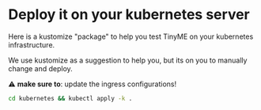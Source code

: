 # Deploy it on your kubernetes server 

Here is a kustomize "package" to help you test TinyME on your kubernetes infrastructure. 

We use kustomize as a suggestion to help you, but its on you to manually change and deploy.

⚠️ **make sure to**: update the ingress configurations!

```bash
cd kubernetes && kubectl apply -k .
```

